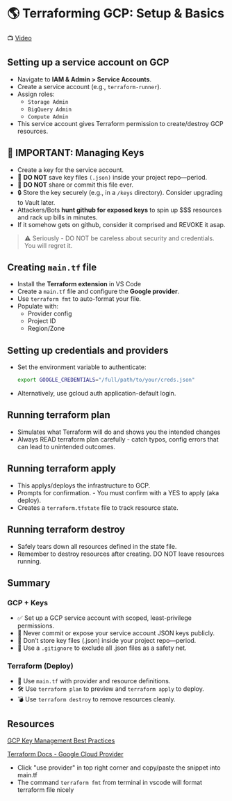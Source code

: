 # 🌎 Terraforming GCP: Setup & Basics

📺 [Video](https://www.youtube.com/watch?v=Y2ux7gq3Z0o&list=PL3MmuxUbc_hJed7dXYoJw8DoCuVHhGEQb&index=12)

## Setting up a service account on GCP
- Navigate to **IAM & Admin > Service Accounts**.
- Create a service account (e.g., `terraform-runner`).
- Assign roles:
  - `Storage Admin`
  - `BigQuery Admin`
  - `Compute Admin` 
- This service account gives Terraform permission to create/destroy GCP resources.

## 🔐 IMPORTANT: Managing Keys
- Create a key for the service account.
- 🚫 **DO NOT** save key files `(.json)` inside your project repo—period.
- 🚫 **DO NOT** share or commit this file ever. 
- 🔒 Store the key securely (e.g., in a `/keys` directory). Consider upgrading to Vault later.
- Attackers/Bots **hunt github for exposed keys** to spin up $$$ resources and rack up bills in minutes.
- If it somehow gets on github, consider it comprised and REVOKE it asap.  

> ⚠️ Seriously - DO NOT be careless about security and credentials. You will regret it. 


## Creating `main.tf` file
- Install the **Terraform extension** in VS Code 
- Create a `main.tf` file and configure the **Google provider**.
- Use `terraform fmt` to auto-format your file.
- Populate with:
  - Provider config
  - Project ID
  - Region/Zone

## Setting up credentials and providers
- Set the environment variable to authenticate:
  ```bash
  export GOOGLE_CREDENTIALS="/full/path/to/your/creds.json"
- Alternatively, use gcloud auth application-default login.

## Running terraform plan
- Simulates what Terraform will do and shows you the intended changes
- Always READ terraform plan carefully - catch typos, config errors that can lead to unintended outcomes. 

## Running terraform apply
- This applys/deploys the infrastructure to GCP.
- Prompts for confirmation. - You must confirm with a YES to apply (aka deploy). 
- Creates a `terraform.tfstate` file to track resource state.

## Running terraform destroy
- Safely tears down all resources defined in the state file.
- Remember to destroy resources after creating. DO NOT leave resources running. 

## Summary

### GCP + Keys 
- ✅ Set up a GCP service account with scoped, least-privilege permissions.
- 🔐 Never commit or expose your service account JSON keys publicly.
- 🚫 Don’t store key files (.json) inside your project repo—period.
- 🧼 Use a `.gitignore` to exclude all .json files as a safety net.

### Terraform (Deploy)
- 📁 Use `main.tf` with provider and resource definitions.
- 🛠 Use `terraform plan` to preview and `terraform apply` to deploy.
- 💣 Use `terraform destroy` to remove resources cleanly.

## Resources
 [GCP Key Management Best Practices](https://cloud.google.com/iam/docs/best-practices-for-managing-service-account-keys?_gl=1*1tggf9c*_ga*MTAyNTE0NzcwNS4xNzU0NTk3MzA5*_ga_WH2QY8WWF5*czE3NTQ2ODMzMDIkbzQkZzEkdDE3NTQ2ODM0OTQkajM2JGwwJGgw)

 [Terraform Docs - Google Cloud Provider ](https://registry.terraform.io/providers/hashicorp/google/latest/docs)

  - Click "use provider" in top right corner and copy/paste the snippet into main.tf 
  - The command `terraform fmt` from terminal in vscode will format terraform file nicely 



